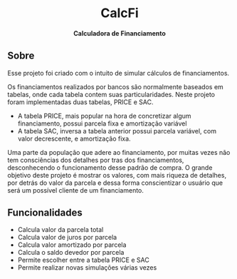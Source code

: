 <h1 align='center' >CalcFi</h1>
<h4 align='center' >Calculadora de Financiamento</h4>

## Sobre
Esse projeto foi criado com o intuito de simular cálculos de financiamentos.

Os financiamentos realizados por bancos são normalmente baseados em tabelas, onde cada tabela contem suas particularidades. Neste projeto foram implementadas duas tabelas, PRICE e SAC.

- A tabela PRICE, mais popular na hora de concretizar algum financiamento, possui parcela fixa e amortização variável
- A tabela SAC, inversa a tabela anterior possui parcela variável, com valor decrescente, e amortização fixa.

Uma parte da população que adere ao financiamento, por muitas vezes não tem consciências dos detalhes por tras dos financiamentos, desconhecendo o funcionamento desse padrão de compra. O grande objetivo deste projeto é mostrar os valores, com mais riqueza de detalhes, por detrás do valor da parcela e dessa forma conscientizar o usuário que será um possível cliente de um financiamento.

## Funcionalidades
 
* Calcula valor da parcela total
* Calcula valor de juros por parcela
* Calcula valor amortizado por parcela 
* Calcula o saldo devedor por parcela
* Permite escolher entre a tabela PRICE e SAC
* Permite realizar novas simulações várias vezes



